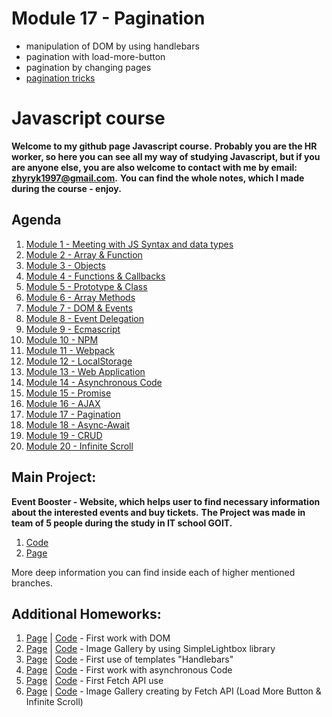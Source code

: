 # Module 17 - Pagination

- manipulation of DOM by using handlebars
- pagination with load-more-button
- pagination by changing pages
- [pagination tricks](https://github.com/WindyBoss/js-lessons/tree/Module-17-Pagination/additional_description)

# Javascript course

**Welcome to my github page Javascript course.** **Probably you are the HR worker, so here you can
see all my way of studying Javascript, but if you are anyone else, you are also welcome to contact with me by email: zhyryk1997@gmail.com.** 
**You can find the whole notes, which I made during the course - enjoy.**

## Agenda

1. [Module 1 - Meeting with JS Syntax and data types](https://github.com/WindyBoss/js-lessons/tree/Module-1-Meeting-with-JS-Syntax-and-data-types)
2. [Module 2 - Array & Function](https://github.com/WindyBoss/js-lessons/tree/Module-2-Array-&-Function)
3. [Module 3 - Objects](https://github.com/WindyBoss/js-lessons/tree/Module-3-Objects)
4. [Module 4 - Functions & Callbacks](https://github.com/WindyBoss/js-lessons/tree/Module-4-Functions-&-Callbacks)
5. [Module 5 - Prototype & Class](https://github.com/WindyBoss/js-lessons/tree/Module-5-Prototype-&-Class)
6. [Module 6 - Array Methods](https://github.com/WindyBoss/js-lessons/tree/Module-6-Array-Methods)
7. [Module 7 - DOM & Events](https://github.com/WindyBoss/js-lessons/tree/Module-7-DOM-&-Events)
8. [Module 8 - Event Delegation](https://github.com/WindyBoss/js-lessons/tree/Module-8-Event-Delegation)
9. [Module 9 - Ecmascript](https://github.com/WindyBoss/js-lessons/tree/Module-9-Ecmascript)
10. [Module 10 - NPM](https://github.com/WindyBoss/js-lessons/tree/Module-10-NPM)
11. [Module 11 - Webpack](https://github.com/WindyBoss/js-lessons/tree/Module-11-Webpack)
12. [Module 12 - LocalStorage](https://github.com/WindyBoss/js-lessons/tree/Module-12-LocalStorage)
13. [Module 13 - Web Application](https://github.com/WindyBoss/js-lessons/tree/Module-13-Web-Application)
14. [Module 14 - Asynchronous Code](https://github.com/WindyBoss/js-lessons/tree/Module-14-Asynchrone-Code)
15. [Module 15 - Promise](https://github.com/WindyBoss/js-lessons/tree/Module-15-Promise)
16. [Module 16 - AJAX](https://github.com/WindyBoss/js-lessons/tree/Module-16-AJAX)
17. [Module 17 - Pagination](https://github.com/WindyBoss/js-lessons/tree/Module-17-Pagination)
18. [Module 18 - Async-Await](https://github.com/WindyBoss/js-lessons/tree/Module-18-Async-Await)
19. [Module 19 - CRUD](https://github.com/WindyBoss/js-lessons/tree/Module-19-CRUD)
20. [Module 20 - Infinite Scroll](https://github.com/WindyBoss/js-lessons/tree/Module-20-Infinite-Scroll)

## Main Project:
**Event Booster - Website, which helps user to find necessary information about the interested events and buy tickets.**
**The Project was made in team of 5 people during the study in IT school GOIT.**
1. [Code](https://github.com/WindyBoss/Project_JS)
2. [Page](https://windyboss.github.io/Project_JS/)

More deep information you can find inside each of higher mentioned branches.

## Additional Homeworks: 
1. [Page](https://windyboss.github.io/goit-js-hw-06/) | [Code](https://github.com/WindyBoss/goit-js-hw-06) - First work with DOM 
2. [Page](https://windyboss.github.io/goit-js-hw-07/) | [Code](https://github.com/WindyBoss/goit-js-hw-07) - Image Gallery by using SimpleLightbox library
3. [Page](https://windyboss.github.io/goit-js-hw-08/) | [Code](https://github.com/WindyBoss/goit-js-hw-08) - First use of templates "Handlebars"
4. [Page](https://windyboss.github.io/goit-js-hw-09/) | [Code](https://github.com/WindyBoss/goit-js-hw-09) - First work with asynchronous Code
5. [Page](https://windyboss.github.io/goit-js-hw-10/) | [Code](https://github.com/WindyBoss/goit-js-hw-10) - First Fetch API use
6. [Page](https://windyboss.github.io/goit-js-hw-11/) | [Code](https://github.com/WindyBoss/goit-js-hw-11) - Image Gallery creating by Fetch API (Load More Button & Infinite Scroll)
